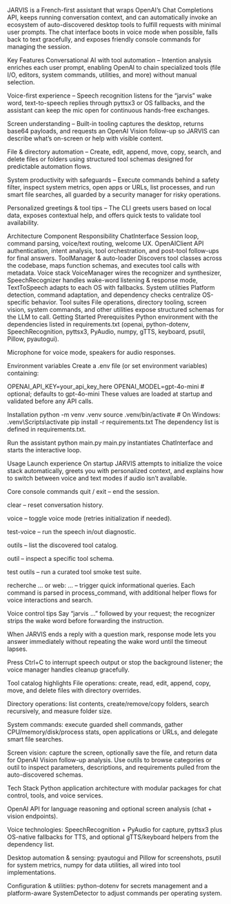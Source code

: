 JARVIS is a French-first assistant that wraps OpenAI’s Chat Completions API, keeps running conversation context, and can automatically invoke an ecosystem of auto-discovered desktop tools to fulfill requests with minimal user prompts.
The chat interface boots in voice mode when possible, falls back to text gracefully, and exposes friendly console commands for managing the session.

Key Features
Conversational AI with tool automation – Intention analysis enriches each user prompt, enabling OpenAI to chain specialized tools (file I/O, editors, system commands, utilities, and more) without manual selection.

Voice-first experience – Speech recognition listens for the “jarvis” wake word, text-to-speech replies through pyttsx3 or OS fallbacks, and the assistant can keep the mic open for continuous hands-free exchanges.

Screen understanding – Built-in tooling captures the desktop, returns base64 payloads, and requests an OpenAI Vision follow-up so JARVIS can describe what’s on-screen or help with visible content.

File & directory automation – Create, edit, append, move, copy, search, and delete files or folders using structured tool schemas designed for predictable automation flows.

System productivity with safeguards – Execute commands behind a safety filter, inspect system metrics, open apps or URLs, list processes, and run smart file searches, all guarded by a security manager for risky operations.

Personalized greetings & tool tips – The CLI greets users based on local data, exposes contextual help, and offers quick tests to validate tool availability.

Architecture
Component	Responsibility
ChatInterface	Session loop, command parsing, voice/text routing, welcome UX.
OpenAIClient	API authentication, intent analysis, tool orchestration, and post-tool follow-ups for final answers.
ToolManager & auto-loader	Discovers tool classes across the codebase, maps function schemas, and executes tool calls with metadata.
Voice stack	VoiceManager wires the recognizer and synthesizer, SpeechRecognizer handles wake-word listening & response mode, TextToSpeech adapts to each OS with fallbacks.
System utilities	Platform detection, command adaptation, and dependency checks centralize OS-specific behavior.
Tool suites	File operations, directory tooling, screen vision, system commands, and other utilities expose structured schemas for the LLM to call.
Getting Started
Prerequisites
Python environment with the dependencies listed in requirements.txt (openai, python-dotenv, SpeechRecognition, pyttsx3, PyAudio, numpy, gTTS, keyboard, psutil, Pillow, pyautogui).

Microphone for voice mode, speakers for audio responses.

Environment variables
Create a .env file (or set environment variables) containing:

OPENAI_API_KEY=your_api_key_here
OPENAI_MODEL=gpt-4o-mini  # optional; defaults to gpt-4o-mini
These values are loaded at startup and validated before any API calls.

Installation
python -m venv .venv
source .venv/bin/activate  # On Windows: .venv\Scripts\activate
pip install -r requirements.txt
The dependency list is defined in requirements.txt.

Run the assistant
python main.py
main.py instantiates ChatInterface and starts the interactive loop.

Usage
Launch experience
On startup JARVIS attempts to initialize the voice stack automatically, greets you with personalized context, and explains how to switch between voice and text modes if audio isn’t available.

Core console commands
quit / exit – end the session.

clear – reset conversation history.

voice – toggle voice mode (retries initialization if needed).

test-voice – run the speech in/out diagnostic.

outils – list the discovered tool catalog.

outil <name> – inspect a specific tool schema.

test outils – run a curated tool smoke test suite.

recherche … or web: … – trigger quick informational queries.
Each command is parsed in process_command, with additional helper flows for voice interactions and search.

Voice control tips
Say “jarvis …” followed by your request; the recognizer strips the wake word before forwarding the instruction.

When JARVIS ends a reply with a question mark, response mode lets you answer immediately without repeating the wake word until the timeout lapses.

Press Ctrl+C to interrupt speech output or stop the background listener; the voice manager handles cleanup gracefully.

Tool catalog highlights
File operations: create, read, edit, append, copy, move, and delete files with directory overrides.

Directory operations: list contents, create/remove/copy folders, search recursively, and measure folder size.

System commands: execute guarded shell commands, gather CPU/memory/disk/process stats, open applications or URLs, and delegate smart file searches.

Screen vision: capture the screen, optionally save the file, and return data for OpenAI Vision follow-up analysis.
Use outils to browse categories or outil <name> to inspect parameters, descriptions, and requirements pulled from the auto-discovered schemas.

Tech Stack
Python application architecture with modular packages for chat control, tools, and voice services.

OpenAI API for language reasoning and optional screen analysis (chat + vision endpoints).

Voice technologies: SpeechRecognition + PyAudio for capture, pyttsx3 plus OS-native fallbacks for TTS, and optional gTTS/keyboard helpers from the dependency list.

Desktop automation & sensing: pyautogui and Pillow for screenshots, psutil for system metrics, numpy for data utilities, all wired into tool implementations.

Configuration & utilities: python-dotenv for secrets management and a platform-aware SystemDetector to adjust commands per operating system.
